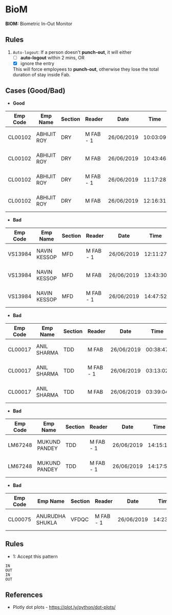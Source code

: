 # BioM
__BIOM:__ Biometric In-Out Monitor

## Rules
1. `Auto-logout`: If a person doesn't __punch-out__, it will either 
	- [ ] __auto-logout__ within 2 mins, OR
	- [x] ignore the entry  

	This will force employees to __punch-out__, otherwise they lose the total duration of stay inside Fab. 

## Cases (Good/Bad)
* __Good__

| Emp Code | Emp Name | Section	| Reader | Date |	Time | Status |
|---------|----------|---------|--------|------|------|--------|
| CL00102	| ABHIJIT ROY |	DRY	| M FAB - 1 |	26/06/2019 |	10:03:09 |	ACCESS GRANTED BIO |
| CL00102	| ABHIJIT ROY |	DRY	| M FAB		  |	26/06/2019 |	10:43:46 |	ACCESS GRANTED BIO |
| CL00102	| ABHIJIT ROY |	DRY	| M FAB - 1	| 26/06/2019 |	11:17:28 |	ACCESS GRANTED BIO |
| CL00102	| ABHIJIT ROY |	DRY	| M FAB		  | 26/06/2019 |	12:16:31 |	ACCESS GRANTED BIO |

* __Bad__

| Emp Code | Emp Name | Section	| Reader | Date |	Time | Status |
|---------|----------|---------|--------|------|------|--------|
| VS13984 |	NAVIN KESSOP | 	MFD |	M FAB - 1 |	26/06/2019 | 12:11:27 |	ACCESS GRANTED BIO |
| VS13984 |	NAVIN KESSOP | 	MFD |	M FAB	    | 26/06/2019	| 13:43:30	| ACCESS GRANTED BIO |
| VS13984 |	NAVIN KESSOP | 	MFD |	M FAB - 1	| 26/06/2019	| 14:47:52 | ACCESS GRANTED BIO |

* __Bad__

| Emp Code | Emp Name | Section	| Reader | Date |	Time | Status |
|---------|----------|---------|--------|------|------|--------|
| CL00017 |	ANIL SHARMA | TDD |	M FAB |	26/06/2019 | 00:38:47	| ACCESS GRANTED BIO |
| CL00017 |	ANIL SHARMA | TDD |	M FAB - 1 |	26/06/2019 |	03:13:02 |	ACCESS GRANTED BIO |
| CL00017 |	ANIL SHARMA | TDD |	M FAB	| 26/06/2019	| 03:39:04 |	ACCESS GRANTED BIO |

* __Bad__

| Emp Code | Emp Name | Section	| Reader | Date |	Time | Status |
|---------|----------|---------|--------|------|------|--------|
| LM67248 |	MUKUND PANDEY | TDD	| M FAB - 1 |	26/06/2019 | 14:15:12 |	ACCESS GRANTED BIO |
| LM67248 |	MUKUND PANDEY | TDD	| M FAB - 1 |	26/06/2019 | 14:17:57 |	ACCESS GRANTED BIO |

* __Bad__

| Emp Code | Emp Name | Section	| Reader | Date |	Time | Status |
|---------|----------|---------|--------|------|------|--------|
| CL00075 |	ANURUDHA SHUKLA |	VFDQC	| M FAB - 1 |	26/06/2019 | 14:23:42 |	ACCESS GRANTED BIO |

## Rules
* 1: Accept this pattern
```
IN
OUT
IN
OUT
```

## References
* Plotly dot plots - https://plot.ly/python/dot-plots/
